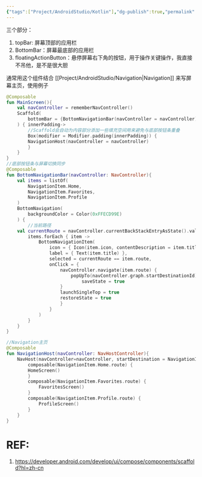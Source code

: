 ```yaml
---
{"tags":["Project/AndroidStudio/Kotlin"],"dg-publish":true,"permalink":"/Project/AndroidStudio/Scaffold/","dgPassFrontmatter":true}
---
```


三个部分：
1. topBar: 屏幕顶部的应用栏
2. BottomBar：屏幕最底部的应用栏
3. floatingActionButton：悬停屏幕右下角的按钮，用于操作关键操作，我直接不吊他，是不是很大胆

通常用这个组件结合 [[Project/AndroidStudio/Navigation\|Navigation]] 来写屏幕主页，使用例子
```kotlin
@Composable  
fun MainScreen(){  
	val navController = rememberNavController()  
	Scaffold(  
		bottomBar = {BottomNavigationBar(navController = navController)}  
	) { innerPadding->  
		//Scaffold会自动为内容部分添加一些填充空间用来避免与底部按钮条重叠  
		Box(modifier = Modifier.padding(innerPadding)) {  
		NavigationHost(navController = navController)  
		}  
	}  
}
//底部按钮条与屏幕切换同步
@Composable  
fun BottomNavigationBar(navController: NavController){  
	val items = listOf(  
		NavigationItem.Home,  
		NavigationItem.Favorites,  
		NavigationItem.Profile  
	)  
	BottomNavigation(  
		backgroundColor = Color(0xFFECD99E)  
	) {  
		//当前路径  
	val currentRoute = navController.currentBackStackEntryAsState().value?.destination?.route  
		items.forEach { item ->  
			BottomNavigationItem(  
				icon = { Icon(item.icon, contentDescription = item.title) },  
				label = { Text(item.title) },  
				selected = currentRoute == item.route,  
				onClick = {  
					navController.navigate(item.route) {  
						popUpTo(navController.graph.startDestinationId) {  
							saveState = true  
					}  
					launchSingleTop = true  
					restoreState = true  
					}  
				}  
			)  
		}  
	}  
}

//Navigation主页
@Composable  
fun NavigationHost(navController: NavHostController){  
	NavHost(navController=navController, startDestination = NavigationItem.Home.route) {  
		composable(NavigationItem.Home.route) {  
		HomeScreen()  
		}  
		composable(NavigationItem.Favorites.route) {  
			FavoritesScreen()  
		}  
		composable(NavigationItem.Profile.route) {  
			ProfileScreen()  
		}  
	}  
}


```




# REF:
1. https://developer.android.com/develop/ui/compose/components/scaffold?hl=zh-cn